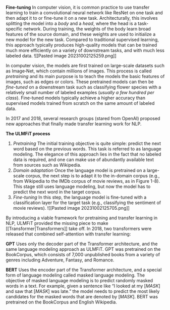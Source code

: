 **Fine-tuning** In computer vision, it is common practice to use transfer learning to train a convolutional neural network like ResNet on one task and then adapt it to or fine-tune it on a new task. 
Architecturally, this involves splitting the model into a _body_ and a _head_, where the head is a task-specific network. 
During training, the weights of the body learn broad features of the source domain, and these weights are used to initialize a new model for the new task. Compared to traditional supervised learning, this approach typically produces high-quality models that can be trained much more efficiently on a variety of downstream tasks, and with much less labeled data.
![[Pasted image 20231002125259.png]]

In computer vision, the models are first trained on large-scale datasets such as Image‐Net, which contain millions of images. This process is called _pretraining_ and its main purpose is to teach the models the basic features of images, such as edges or colors. 
These pretrained models can then be _fine-tuned_ on a downstream task such as classifying flower species with a relatively small number of labeled examples (_usually a few hundred per class_). Fine-tuned models typically achieve a higher accuracy than supervised models trained from scratch on the same amount of labeled data.

In 2017 and 2018, several research groups (stared from OpenAI) proposed new approaches that finally made transfer learning work for NLP.

**The ULMFiT process** 
1. _Pretraining_ The initial training objective is quite simple: predict the next word based on the previous words. This task is referred to as language modeling. The elegance of this approach lies in the fact that no labeled data is required, and one can make use of abundantly available text from sources such as Wikipedia.
2. _Domain adaptation_ Once the language model is pretrained on a large-scale corpus, the next step is to adapt it to the in-domain corpus (e.g., from Wikipedia to the IMDb corpus of movie reviews, as in Figure 1-8). This stage still uses language modeling, but now the model has to predict the next word in the target corpus.
3. _Fine-tuning_ In this step, the language model is fine-tuned with a classification layer for the target task (e.g., classifying the sentiment of movie reviews).
![[Pasted image 20231002125705.png]]

By introducing a viable framework for pretraining and transfer learning in NLP, ULMFiT provided the missing piece to make [[Transformer|Transformers]] take off. In 2018, two transformers were released that combined self-attention with transfer learning:

**GPT**  Uses only the decoder part of the Transformer architecture, and the same language modeling approach as ULMFiT. GPT was pretrained on the BookCorpus, which consists of 7,000 unpublished books from a variety of genres including Adventure, Fantasy, and Romance.

**BERT**  Uses the encoder part of the Transformer architecture, and a special form of language modeling called masked language modeling. The objective of masked language modeling is to predict randomly masked words in a text. For example, given a sentence like “I looked at my $[MASK]$ and saw that $[MASK]$ was late.” the model needs to predict the most likely candidates for the masked words that are denoted by $[MASK]$. BERT was pretrained on the BookCorpus and English Wikipedia.